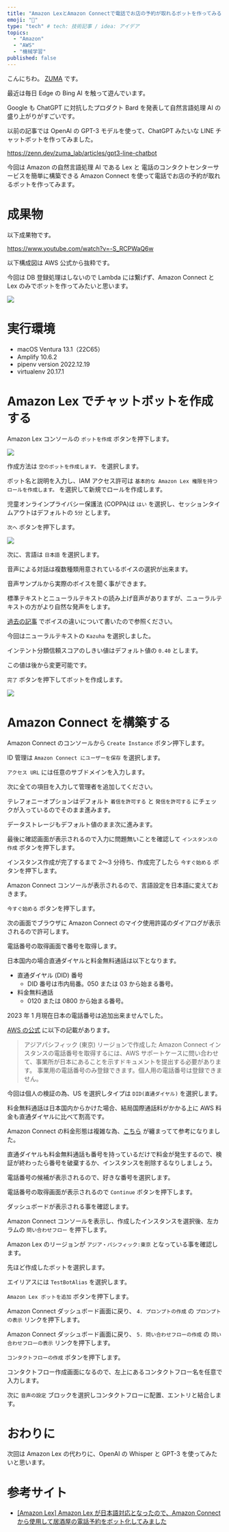 ```yaml
---
title: "Amazon LexとAmazon Connectで電話でお店の予約が取れるボットを作ってみる"
emoji: "🤖"
type: "tech" # tech: 技術記事 / idea: アイデア
topics:
  - "Amazon"
  - "AWS"
  - "機械学習"
published: false
---
```


こんにちわ。 [ZUMA](https://twitter.com/zuma_lab) です。

最近は毎日 Edge の Bing AI を触って遊んでいます。

Google も ChatGPT に対抗したプロダクト Bard を発表して自然言語処理 AI の盛り上がりがすごいです。

以前の記事では OpenAI の GPT-3 モデルを使って、ChatGPT みたいな LINE チャットボットを作ってみました。

https://zenn.dev/zuma_lab/articles/gpt3-line-chatbot

今回は Amazon の自然言語処理 AI である Lex と 電話のコンタクトセンターサービスを簡単に構築できる Amazon Connect を使って電話でお店の予約が取れるボットを作ってみます。

# 成果物

以下成果物です。

https://www.youtube.com/watch?v=-S_RCPWaQ6w

以下構成図は AWS 公式から抜粋です。

今回は DB 登録処理はしないので Lambda には繋げず、Amazon Connect と Lex のみでボットを作ってみたいと思います。

![](https://storage.googleapis.com/zenn-user-upload/51756e103b00-20230217.png)

# 実行環境

- macOS Ventura 13.1（22C65）
- Amplify 10.6.2
- pipenv version 2022.12.19
- virtualenv 20.17.1

# Amazon Lex でチャットボットを作成する

Amazon Lex コンソールの `ボットを作成` ボタンを押下します。

![](https://storage.googleapis.com/zenn-user-upload/3d20ce17afda-20230217.png)

作成方法は `空のボットを作成します。` を選択します。

ボット名と説明を入力し、IAM アクセス許可は `基本的な Amazon Lex 権限を持つロールを作成します。` を選択して新規でロールを作成します。

児童オンラインプライバシー保護法 (COPPA)は `はい` を選択し、セッションタイムアウトはデフォルトの `5分` とします。

`次へ` ボタンを押下します。

![](https://storage.googleapis.com/zenn-user-upload/835eac93feb3-20230217.png)

次に、言語は `日本語` を選択します。

音声による対話は複数種類用意されているボイスの選択が出来ます。

音声サンプルから実際のボイスを聞く事ができます。

標準テキストとニューラルテキストの読み上げ音声がありますが、ニューラルテキストの方がより自然な発声をします。

[過去の記事](https://zenn.dev/zuma_lab/articles/nextjs-amplify-text-to-speech#amazon-polly-%E3%81%AE%E4%BA%8B%E5%89%8D%E7%9F%A5%E8%AD%98) でボイスの違いについて書いたので参照ください。

今回はニューラルテキストの `Kazuha` を選択しました。

インテント分類信頼スコアのしきい値はデフォルト値の `0.40` とします。

この値は後から変更可能です。

`完了` ボタンを押下してボットを作成します。

![](https://storage.googleapis.com/zenn-user-upload/ccb1074459f5-20230331.png)

# Amazon Connect を構築する

Amazon Connect のコンソールから `Create Instance` ボタン押下します。

ID 管理は `Amazon Connect にユーザーを保存` を選択します。

`アクセス URL` には任意のサブドメインを入力します。

次に全ての項目を入力して管理者を追加してください。

テレフォニーオプションはデフォルト `着信を許可する` と `発信を許可する` にチェックが入っているのでそのまま進みます。

データストレージもデフォルト値のまま次に進みます。

最後に確認画面が表示されるので入力に問題無いことを確認して `インスタンスの作成` ボタンを押下します。

インスタンス作成が完了するまで 2〜3 分待ち、作成完了したら `今すぐ始める` ボタンを押下します。

Amazon Connect コンソールが表示されるので、言語設定を日本語に変えておきます。

`今すぐ始める` ボタンを押下します。

次の画面でブラウザに Amazon Connect のマイク使用許諾のダイアログが表示されるので許可します。

電話番号の取得画面で番号を取得します。

日本国内の場合直通ダイヤルと料金無料通話は以下となります。

- 直通ダイヤル (DID) 番号
  - DID 番号は市内局番。050 または 03 から始まる番号。
- 料金無料通話
  - 0120 または 0800 から始まる番号。

2023 年 1 月現在日本の電話番号は追加出来ませんでした。

[AWS の公式](https://docs.aws.amazon.com/ja_jp/connect/latest/adminguide/connect-tokyo-region.html) に以下の記載があります。

> アジアパシフィック (東京) リージョンで作成した Amazon Connect インスタンスの電話番号を取得するには、AWS サポートケースに問い合わせて、事業所が日本にあることを示すドキュメントを提出する必要があります。
> 事業用の電話番号のみ登録できます。個人用の電話番号は登録できません。

今回は個人の検証の為、US を選択しタイプは `DID(直通ダイヤル)` を選択します。

料金無料通話は日本国内からかけた場合、結局国際通話料がかかる上に AWS 料金も直通ダイヤルに比べて割高です。

Amazon Connect の料金形態は複雑な為、[こちら](https://blog.usize-tech.com/amazon-connect-calculator/) が纏まってて参考になりました。

直通ダイヤルも料金無料通話も番号を持っているだけで料金が発生するので、検証が終わったら番号を破棄するか、インスタンスを削除するなりしましょう。

電話番号の候補が表示されるので、好きな番号を選択します。

電話番号の取得画面が表示されるので `Continue` ボタンを押下します。

ダッシュボードが表示される事を確認します。

Amazon Connect コンソールを表示し、作成したインスタンスを選択後、左カラムの `問い合わせフロー` を押下します。

Amazon Lex のリージョンが `アジア・パシフィック:東京` となっている事を確認します。

先ほど作成したボットを選択します。

エイリアスには `TestBotAlias` を選択します。

`Amazon Lex ボットを追加` ボタンを押下します。

Amazon Connect ダッシュボード画面に戻り、 `4. プロンプトの作成` の `プロンプトの表示` リンクを押下します。

Amazon Connect ダッシュボード画面に戻り、 `5. 問い合わせフローの作成` の `問い合わせフローの表示` リンクを押下します。

`コンタクトフローの作成` ボタンを押下します。

コンタクトフロー作成画面になるので、左上にあるコンタクトフロー名を任意で入力します。

次に `音声の設定` ブロックを選択しコンタクトフローに配置、エントリと結合します。

# おわりに

次回は Amazon Lex の代わりに、OpenAI の Whisper と GPT-3 を使ってみたいと思います。

# 参考サイト

- [[Amazon Lex] Amazon Lex が日本語対応となったので、Amazon Connect から使用して居酒屋の電話予約をボット化してみました](https://dev.classmethod.jp/articles/amazon-lex-with-amazon-connect/)
